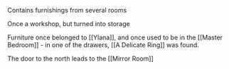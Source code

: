 Contains furnishings from several rooms

Once a workshop, but turned into storage

Furniture once belonged to [[Ylana]], and once used to be in the [[Master Bedroom]] - in one of the drawers, [[A Delicate Ring]] was found.

The door to the north leads to the [[Mirror Room]]